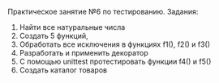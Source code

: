 Практическое занятие №6 по тестированию. Задания:
1. Найти все натуральные числа
2. Создать 5 функций,
3. Обработать все исключения в функциях f1(), f2() и f3()
4. Разработать и применить декоратор
5. С помощью unittest протестировать функции f4() и f5()
6. Создать каталог товаров 
